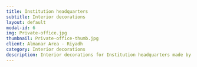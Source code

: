 ```yaml
---
title: Institution headquarters
subtitle: Interior decorations
layout: default
modal-id: 6
img: Private-office.jpg
thumbnail: Private-office-thumb.jpg
client: Almanar Area - Riyadh
category: Interior decorations
description: Interior decorations for Institution headquarters made by our team in Almanar area - Riyadh.
---
```

